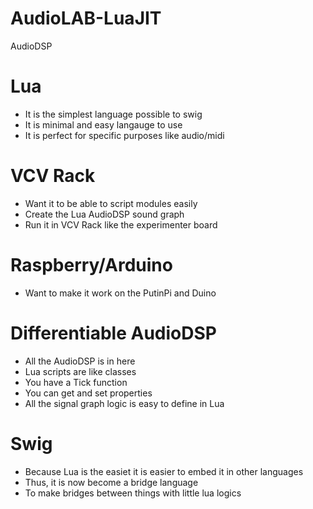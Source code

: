 # AudioLAB-LuaJIT
AudioDSP

# Lua
* It is the simplest language possible to swig
* It is minimal and easy langauge to use
* It is perfect for specific purposes like audio/midi

# VCV Rack
* Want it to be able to script modules easily
* Create the Lua AudioDSP sound graph 
* Run it in VCV Rack like the experimenter board

# Raspberry/Arduino
* Want to make it work on the PutinPi and Duino

# Differentiable AudioDSP
* All the AudioDSP is in here
* Lua scripts are like classes
* You have a Tick function
* You can get and set properties
* All the signal graph logic is easy to define in Lua

# Swig
* Because Lua is the easiet it is easier to embed it in other languages
* Thus, it is now become a bridge language
* To make bridges between things with little lua logics
